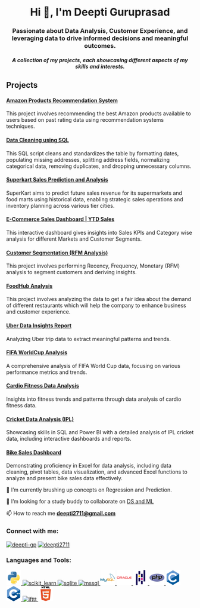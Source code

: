 <h1 align="center">Hi 👋, I'm Deepti Guruprasad</h1>
<h3 align="center">Passionate about Data Analysis, Customer Experience, and leveraging data to drive informed decisions and meaningful outcomes.</h3>

<h5 align="center"> A collection of my projects, each showcasing different aspects of my skills and interests. </h5>

## Projects

#### [Amazon Products Recommendation System](https://github.com/deeptigp09/recommendationsystem)
This project involves recommending the best Amazon products available to users based on past rating data using recommendation systems techniques.

#### [Data Cleaning using SQL](https://github.com/deeptigp09/Housing_data_cleaning)
This SQL script cleans and standardizes the table by formatting dates, populating missing addresses, splitting address fields, normalizing categorical data, removing duplicates, and dropping unnecessary columns.

#### [Superkart Sales Prediction and Analysis](https://github.com/deeptigp09/superkartsales)
SuperKart aims to predict future sales revenue for its supermarkets and food marts using historical data, enabling strategic sales operations and inventory planning across various tier cities.

#### [E-Commerce Sales Dashboard | YTD Sales](https://github.com/deeptigp09/Ecommerce_Sales_Dashboard)
This interactive dashboard gives insights into Sales KPIs and Category wise analysis for different Markets and Customer Segments.

#### [Customer Segmentation (RFM Analysis)](https://github.com/deeptigp09/python_projects/tree/main/CustomerSegmentationAnalysis)
This project involves performing Recency, Frequency, Monetary (RFM) analysis to segment customers and deriving insights.

#### [FoodHub Analysis](https://github.com/deeptigp09/FoodHub_Analysis)
This project involves analyzing the data to get a fair idea about the demand of different restaurants which will help the company to enhance business and customer experience.

#### [Uber Data Insights Report](https://github.com/deeptigp09/python_projects/tree/main/Uber%20Case%20Study)
Analyzing Uber trip data to extract meaningful patterns and trends.

#### [FIFA WorldCup Analysis](https://github.com/deeptigp09/python_projects/tree/main/FIFA%20WorldCup%20Analysis)
A comprehensive analysis of FIFA World Cup data, focusing on various performance metrics and trends.

#### [Cardio Fitness Data Analysis](https://github.com/deeptigp09/python_projects/tree/main/Cardio%20Fitness%20Data%20Analysis)
Insights into fitness trends and patterns through data analysis of cardio fitness data.

#### [Cricket Data Analysis (IPL)](https://github.com/deeptigp09/Data_Analysis_SQL_PowerBi)
Showcasing skills in SQL and Power BI with a detailed analysis of IPL cricket data, including interactive dashboards and reports.

#### [Bike Sales Dashboard](https://github.com/deeptigp09/Exploring_Excel)
Demonstrating proficiency in Excel for data analysis, including data cleaning, pivot tables, data visualization, and advanced Excel functions to analyze and present bike sales data effectively.

🌱 I’m currently brushing up concepts on Regression and Prediction.

👯 I’m looking for a study buddy to collaborate on [DS and ML](https://www.mygreatlearning.com/mit-data-science-and-machine-learning-program)

📫 How to reach me **deepti2711@gmail.com**

<h3 align="left">Connect with me:</h3>
<p align="left">
<a href="https://linkedin.com/in/deepti-gp" target="blank"><img align="center" src="https://raw.githubusercontent.com/rahuldkjain/github-profile-readme-generator/master/src/images/icons/Social/linked-in-alt.svg" alt="deepti-gp" height="30" width="40" /></a>
<a href="https://www.hackerrank.com/deepti2711" target="blank"><img align="center" src="https://raw.githubusercontent.com/rahuldkjain/github-profile-readme-generator/master/src/images/icons/Social/hackerrank.svg" alt="deepti2711" height="30" width="40" /></a>
</p>

<h3 align="left">Languages and Tools:</h3>
<p align="left">
    <a href="https://www.python.org" target="_blank" rel="noreferrer">
        <img src="https://raw.githubusercontent.com/devicons/devicon/master/icons/python/python-original.svg" alt="python" width="40" height="40"/>
    </a>
    <a href="https://scikit-learn.org/" target="_blank" rel="noreferrer">
        <img src="https://upload.wikimedia.org/wikipedia/commons/0/05/Scikit_learn_logo_small.svg" alt="scikit_learn" width="40" height="40"/>
    </a>
    <a href="https://www.sqlite.org/" target="_blank" rel="noreferrer">
        <img src="https://www.vectorlogo.zone/logos/sqlite/sqlite-icon.svg" alt="sqlite" width="40" height="40"/>
    </a>
    <a href="https://www.microsoft.com/en-us/sql-server" target="_blank" rel="noreferrer">
        <img src="https://www.svgrepo.com/show/303229/microsoft-sql-server-logo.svg" alt="mssql" width="40" height="40"/>
    </a>
    <a href="https://www.mysql.com/" target="_blank" rel="noreferrer">
        <img src="https://raw.githubusercontent.com/devicons/devicon/master/icons/mysql/mysql-original-wordmark.svg" alt="mysql" width="40" height="40"/>
    </a>
    <a href="https://www.oracle.com/" target="_blank" rel="noreferrer">
        <img src="https://raw.githubusercontent.com/devicons/devicon/master/icons/oracle/oracle-original.svg" alt="oracle" width="40" height="40"/>
    </a>
    <a href="https://pandas.pydata.org/" target="_blank" rel="noreferrer">
        <img src="https://raw.githubusercontent.com/devicons/devicon/2ae2a900d2f041da66e950e4d48052658d850630/icons/pandas/pandas-original.svg" alt="pandas" width="40" height="40"/>
    </a>
    <a href="https://www.php.net" target="_blank" rel="noreferrer">
        <img src="https://raw.githubusercontent.com/devicons/devicon/master/icons/php/php-original.svg" alt="php" width="40" height="40"/>
    </a>
    <a href="https://www.cprogramming.com/" target="_blank" rel="noreferrer">
        <img src="https://raw.githubusercontent.com/devicons/devicon/master/icons/c/c-original.svg" alt="c" width="40" height="40"/>
    </a>
    <a href="https://www.w3schools.com/cpp/" target="_blank" rel="noreferrer">
        <img src="https://raw.githubusercontent.com/devicons/devicon/master/icons/cplusplus/cplusplus-original.svg" alt="cplusplus" width="40" height="40"/>
    </a>
    <a href="https://ifttt.com/" target="_blank" rel="noreferrer">
        <img src="https://www.vectorlogo.zone/logos/ifttt/ifttt-ar21.svg" alt="ifttt" width="40" height="40"/>
    </a>
    <a href="https://www.w3.org/html/" target="_blank" rel="noreferrer">
        <img src="https://raw.githubusercontent.com/devicons/devicon/master/icons/html5/html5-original-wordmark.svg" alt="html5" width="40" height="40"/>
    </a>
</p>
